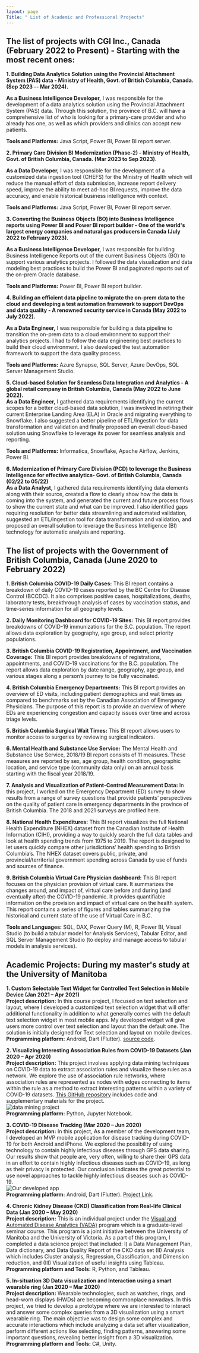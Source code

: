 ```yaml
---
layout: page
Title: " List of Academic and Professional Projects"
---
```


## The list of projects with CGI Inc., Canada (February 2022 to Present) -  Starting with the most recent ones:

**1. Building Data Analytics Solution using the Provincial Attachment System (PAS) data - Ministry of Health, Govt. of British Columbia, Canada. (Sep 2023 -- Mar 2024).** <br/>

**As a Business Intelligence Developer,** I was responsible for the development of a data analytics solution using the Provincial Attachment System (PAS) data. Through this solution, the province of B.C. will have a comprehensive list of who is looking for a primary-care provider and who already has one, as well as which providers and clinics can accept new patients.

**Tools and Platforms:** Java Script, Power BI, Power BI report server. <br/>

**2. Primary Care Division BI Modernization (Phase-2) - Ministry of Health, Govt. of British Columbia, Canada. (Mar 2023 to Sep 2023).** <br/>

**As a Data Developer,** I was responsible for the development of a customized data ingestion tool (CHEFS) for the Ministry of Health which will reduce the manual effort of data submission, increase report delivery speed, improve the ability to meet ad-hoc BI requests, improve the data accuracy, and enable historical business intelligence with context.

**Tools and Platforms:** Java Script, Power BI, Power BI report server. <br/>

**3. Converting the Business Objects (BO) into Business Intelligence reports using Power BI and Power BI report builder - One of the world's largest energy companies and natural gas producers in Canada (July 2022 to February 2023).** <br/>

**As a Business Intelligence Developer,** I was responsible for building Business Intelligence Reports out of the current Business Objects (BO) to support various analytics projects. I followed the data visualization and data modeling best practices to build the Power BI and paginated reports out of the on-prem Oracle database.

**Tools and Platforms:** Power BI, Power BI report builder. <br/>

**4. Building an efficient data pipeline to migrate the on-prem data to the cloud and developing a test automation framework to support DevOps and data quality - A renowned security service in Canada (May 2022 to July 2022).** <br/>

**As a Data Engineer,** I was responsible for building a data pipeline to transition the on-prem data to a cloud environment to support their analytics projects. I had to follow the data engineering best practices to build their cloud environment. I also developed the test automation framework to support the data quality process.

**Tools and Platforms:** Azure Synapse, SQL Server, Azure DevOps, SQL Server Management Studio. <br/>

**5. Cloud-based Solution for Seamless Data Integration and Analytics - A global retail company in British Columbia, Canada (May 2022 to June 2022).** <br/>
**As a Data Engineer,** I gathered data requirements identifying the current scopes for a better cloud-based data solution, I was involved in retiring their current Enterprise Landing Area (ELA) in Oracle and migrating everything to Snowflake. I also suggested a better pipeline of ETL/Ingestion for data transformation and validation and finally proposed an overall cloud-based solution using Snowflake to leverage its power for seamless analysis and reporting.

**Tools and Platforms:** Informatica, Snowflake, Apache Airflow, Jenkins, Power BI. <br/>

**6. Modernization of Primary Care Division (PCD) to leverage the Business Intelligence for effective analytics- Govt. of British Columbia, Canada (02/22 to 05/22)** <br/>
**As a Data Analyst,** I gathered data requirements identifying data elements along with their source, created a flow to clearly show how the data is coming into the system, and generated the current and future process flows to show the current state and what can be improved. I also identified gaps requiring resolution for better data streamlining and automated validation, suggested an ETL/Ingestion tool for data transformation and validation, and proposed an overall solution to leverage the Business Intelligence (BI) technology for automatic analysis and reporting. <br/>

## The list of projects with the Government of British Columbia, Canada (June 2020 to February 2022)

**1. British  Columbia  COVID-19  Daily  Cases:** This  BI  report contains a  breakdown of daily COVID-19 cases reported by the BC Centre for Disease Control (BCCDC). It also comprises positive cases, hospitalizations, deaths, laboratory tests, breakthrough analysis of cases by vaccination status, and time-series information for all geography levels.<br/>

**2. Daily Monitoring Dashboard for COVID-19 Sites:** This BI report provides breakdowns of  COVID-19  immunizations for the  B.C.  population.   The report allows data exploration by geography, age group, and select priority populations.<br/>

**3. British Columbia COVID-19 Registration, Appointment, and Vaccination Coverage:** This BI report provides breakdowns of registrations, appointments, and COVID-19 vaccinations for the B.C. population. The report allows data exploration by date range, geography, age group, and various stages along a person’s journey to be fully vaccinated.<br/>

**4. British Columbia Emergency Departments:** This BI report provides an overview of ED visits, including patient demographics and wait times as compared to benchmarks set by the Canadian Association of Emergency Physicians.  The purpose of this report is to provide an overview of where EDs are experiencing congestion and capacity issues over time and across triage levels.<br/>

**5. British Columbia Surgical Wait Times:** This BI report allows users to monitor access to surgeries by reviewing surgical indicators.<br/>

**6. Mental Health and Substance Use Service:** The Mental Health and Substance Use Service, 2018/19 BI report consists of 11 measures.  These measures are reported by sex, age group, health condition, geographic location, and service type (community data only) on an annual basis starting with the fiscal year 2018/19.<br/>

**7. Analysis and Visualization of Patient-Centred Measurement Data:**  In this project, I worked on the Emergency Department (ED) survey to show results from a range of survey questions that provide patients’ perspectives on the quality of patient care in emergency departments in the province of British Columbia. The 2018 and 2021 surveys are profiled here.<br/>

**8. National Health Expenditures:** This BI report visualizes the full National Health Expenditure (NHEX) dataset from the Canadian Institute of Health Information (CIHI), providing a way to quickly search the full data tables and look at health spending trends from 1975 to 2019. The report is designed to let users quickly compare other jurisdictions’ health spending to British Columbia’s. The NHEX dataset covers public, private, and provincial/territorial government spending across Canada by use of funds and sources of finance.<br/>

**9. British Columbia Virtual Care Physician dashboard:** This BI report focuses on the physician provision of virtual care. It summarizes the changes around, and impact of, virtual care before and during (and eventually after) the COVID-19 pandemic. It provides quantifiable information on the provision and impact of virtual care on the health system. This report contains a series of figures and tables summarizing the historical and current state of the use of Virtual Care in B.C.<br/>

**Tools and Languages:** SQL, DAX, Power Query (M), R, Power BI, Visual Studio (to build a tabular model for Analysis Services), Tabular Editor, and SQL Server Management Studio (to deploy and manage access to tabular models in analysis services).


## Academic Projects: During my master's study at the University of Manitoba

**1. Custom Selectable Text Widget for Controlled Text Selection in Mobile Device (Jan 2021 – Apr 2021)** <br/>
**Project description:** In this course project, I focused on text selection and layout, where I developed a customized text selection widget that will offer additional functionality in addition to what generally comes with the default text selection widget in most mobile apps. My developed widget will give users more control over text selection and layout than the default one. The solution is initially designed for Text selection and layout on mobile devices.<br/>
**Programming platform:** Android, Dart (Flutter). [source code](https://github.com/walid-shaiket/flutter-engage_selectable-text).

**2. Visualizing Interesting Association Rules from COVID-19 Datasets (Jan 2020 – Apr 2020)** <br/>
**Project description:** This project involves applying data mining techniques on COVID-19 data to extract association rules and visualize these rules as a network. We explore the use of association rule networks, where association rules are represented as nodes with edges connecting to items within the rule as a method to extract interesting patterns within a variety of COVID-19 datasets. [This GitHub repository](https://github.com/walid-shaiket/Adv-data-mining-project) includes code and supplementary materials for the project.<br/>
![data mining project](data_mining_project.PNG)<br/>
**Programming platform:** Python, Jupyter Notebook.

**3. COVID-19 Disease Tracking (Mar 2020 – Jun 2020)**<br/>
**Project description:** In this project, As a member of the development team, I developed an MVP mobile application for disease tracking during COVID-19 for both Android and iPhone. We explored the possibility of using technology to contain highly infectious diseases through GPS data sharing. Our results show that people are, very often, willing to share their GPS data in an effort to contain highly infectious diseases such as COVID-19, as long as their privacy is protected. Our conclusion indicates the great potential to use novel approaches to tackle highly infectious diseases such as COVID-19.<br/>
![Our developed app](Dis_tracking.png) <br/>
**Programming platform:** Android, Dart (Flutter). [Project Link](http://hci.cs.umanitoba.ca/projects-and-research/details/covid-19-disease-tracking).

**4. Chronic Kidney Disease (CKD) Classification from Real-life Clinical Data (Jan 2020 – May 2020)**<br/>
**Project description:** This is an individual project under the [Visual and Automated Disease Analytics (VADA)](https://vada.cs.umanitoba.ca/) program which is a graduate-level seminar course. This program is a joint initiative between the University of Manitoba and the University of Victoria. As a part of this program, I completed a data science project that included: I) a Data Management Plan, Data dictionary, and Data Quality Report of the CKD data set (II) Analysis which includes Cluster analysis, Regression, Classification, and Dimension reduction, and (III) Visualization of useful insights using Tableau.<br/>
**Programming platform and Tools:** R, Python, and Tableau.

**5. In-situation 3D Data visualization and Interaction using a smart wearable ring (Jan 2020 – Mar 2020)**<br/>
**Project description:** Wearable technologies, such as watches, rings, and head-worn displays (HWDs) are becoming commonplace nowadays. In this project, we tried to develop a prototype where we are interested to interact and answer some complex queries from a 3D visualization using a smart wearable ring. The main objective was to design some complex and accurate interactions which include analyzing a data set after visualization, perform different actions like selecting, finding patterns, answering some important questions, revealing better insight from a 3D visualization.<br/>
**Programming platform and Tools:** C#, Unity.
